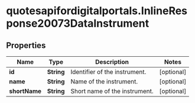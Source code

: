 # quotesapifordigitalportals.InlineResponse20073DataInstrument

## Properties

Name | Type | Description | Notes
------------ | ------------- | ------------- | -------------
**id** | **String** | Identifier of the instrument. | [optional] 
**name** | **String** | Name of the instrument. | [optional] 
**shortName** | **String** | Short name of the instrument. | [optional] 


